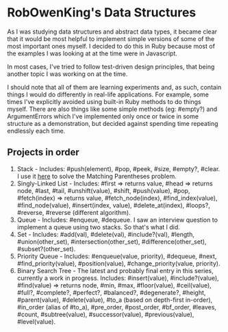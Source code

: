 # RobOwenKing's Data Structures

As I was studying data structures and abstract data types, it became clear that it would be most helpful to implement simple versions of some of the most important ones myself. I decided to do this in Ruby because most of the examples I was looking at at the time were in Javascript.

In most cases, I've tried to follow test-driven design principles, that being another topic I was working on at the time.

I should note that all of them are learning experiments and, as such, contain things I would do differently in real-life applications. For example, some times I've explicitly avoided using built-in Ruby methods to do things myself. There are also things like some simple methods (eg: #empty?) and ArgumentErrors which I've implemented only once or twice in some structure as a demonstration, but decided against spending time repeating endlessly each time.

## Projects in order
1. Stack - Includes: #push(element), #pop, #peek, #size, #empty?, #clear. I use it [here](https://github.com/RobOwenKing/code_kata/blob/master/string_methods/parentheses.rb) to solve the Matching Parentheses problem.
2. Singly-Linked List - Includes: #first => returns value, #head => returns node, #last, #tail, #unshift(value), #shift, #push(value), #pop, #fetch(index) => returns value, #fetch_node(index), #find_index(value), #find_node(value), #insert(index, value), #delete_at(index), #loops?, #reverse, #reverse (different algorithm).
3. Queue - Includes: #enqueue, #dequeue. I saw an interview question to implement a queue using two stacks. So that's what I did.
4. Set - Includes: #add(val), #delete(val), #include?(val), #length, #union(other_set), #intersection(other_set), #difference(other_set), #subset?(other_set).
5. Priority Queue - Includes: #enqueue(value, priority), #dequeue, #next, #find_priority(value), #position(value), #change_priority(value, priority).
6. Binary Search Tree - The latest and probably final entry in this series, currently a work in progress. Includes: #insert(value), #include?(value), #find(value) => returns node, #min, #max, #floor(value), #ceil(value), #full?, #complete?, #perfect?, #balanced?, #degenerate?, #height, #parent(value), #delete(value), #to_a (based on depth-first in-order), #in_order (alias of #to_a), #pre_order, #post_order, #bf_order, #leaves, #count, #subtree(value), #successor(value), #previous(value), #level(value).
